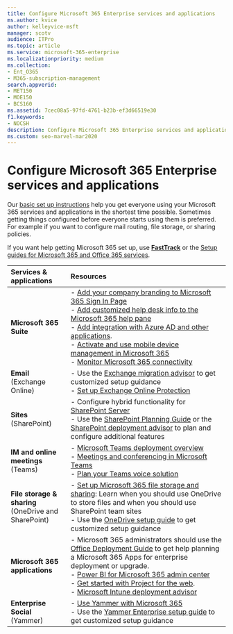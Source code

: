 ```yaml
---
title: Configure Microsoft 365 Enterprise services and applications
ms.author: kvice
author: kelleyvice-msft
manager: scotv
audience: ITPro
ms.topic: article
ms.service: microsoft-365-enterprise
ms.localizationpriority: medium
ms.collection: 
- Ent_O365
- M365-subscription-management
search.appverid:
- MET150
- MOE150
- BCS160
ms.assetid: 7cec08a5-97fd-4761-b23b-ef3d66519e30
f1.keywords:
- NOCSH
description: Configure Microsoft 365 Enterprise services and applications, such as SharePoint, Exchange, and Microsoft Teams.
ms.custom: seo-marvel-mar2020
---
```


# Configure Microsoft 365 Enterprise services and applications

Our [basic set up instructions](../admin/setup/setup.md) help you get everyone using your Microsoft 365 services and applications in the shortest time possible. Sometimes getting things configured before everyone starts using them is preferred. For example if you want to configure mail routing, file storage, or sharing policies. 
  
If you want help getting Microsoft 365 set up, use **[FastTrack](https://www.microsoft.com/fasttrack/microsoft-365)** or the [Setup guides for Microsoft 365 and Office 365 services](setup-guides-for-microsoft-365.md).
  
|**Services & applications**|**Resources**|
|:-----|:-----|
|**Microsoft 365 Suite** |- [Add your company branding to Microsoft 365 Sign In Page](https://support.office.com/article/Add-your-company-branding-to-Office-365-Sign-In-Page-a1229cdb-ce19-4da5-90c7-2b9b146aef0a) <br> - [Add customized help desk info to the Microsoft 365 help pane](https://support.office.com/article/Add-customized-help-desk-info-to-the-Office-365-help-pane-9dd9b104-68f7-4d49-9a30-82561c7d79a3) <br> - [Add integration with Azure AD and other applications](https://support.office.com/article/Integrated-Apps-and-Azure-AD-for-Office-365-administrators-cb2250e3-451e-416f-bf4e-363549652c2a).  <br> - [Activate and use mobile device management in Microsoft 365](https://support.office.microsoft.com/article/Manage-mobile-devices-in-Office-365-dd892318-bc44-4eb1-af00-9db5430be3cd) <br> - [Monitor Microsoft 365 connectivity](monitor-connectivity.md) |
|**Email** <br> (Exchange Online) | - Use the [Exchange migration advisor](https://aka.ms/office365setup) to get customized setup guidance  <br> - [Set up Exchange Online Protection](/exchange/standalone-eop/set-up-your-eop-service) |
|**Sites** <br> (SharePoint) | - Configure hybrid functionality for [SharePoint Server](/SharePoint/hybrid/hybrid) <br> - Use the [SharePoint Planning Guide](https://support.office.com/article/SharePoint-Online-Planning-Guide-for-Office-365-for-business-d5089cdf-3fd2-4230-acbd-20ecda2f9bb8) or the [SharePoint deployment advisor](https://aka.ms/spoguidance) to plan and configure additional features|
|**IM and online meetings** <br> (Teams) | - [Microsoft Teams deployment overview](/microsoftteams/deploy-overview)<br> - [Meetings and conferencing in Microsoft Teams](/microsoftteams/deploy-meetings-microsoft-teams-landing-page) <br> - [Plan your Teams voice solution](/microsoftteams/cloud-voice-landing-page) |
| **File storage & sharing** <br> (OneDrive and SharePoint) | - [Set up Microsoft 365 file storage and sharing](https://support.office.com/article/7aa9cdc8-2245-4218-81ee-86fa7c35f1de#BKMK_WhatDif): Learn when you should use OneDrive to store files and when you should use SharePoint team sites <br> - Use the [OneDrive setup guide](https://aka.ms/OD4Bguidance) to get customized setup guidance |
|**Microsoft 365 applications** | - Microsoft 365 administrators should use the [Office Deployment Guide](/deployoffice) to get help planning a Microsoft 365 Apps for enterprise deployment or upgrade.  <br> - [Power BI for Microsoft 365 admin center](https://support.office.com/article/Power-BI-for-Office-365-Admin-Center-Help-5e391ecb-500c-47a3-bd0f-a6173b541044) <br> - [Get started with Project for the web](/project-for-the-web/projectforweb-admin-home).  <br> - [Microsoft Intune deployment advisor](/mem/intune/) |
|**Enterprise Social** <br> (Yammer) | - [Use Yammer with Microsoft 365](https://support.office.com/article/Plan-for-Yammer-integration-with-Office-365-4086681f-6de1-4d39-aa72-752b2af1cbd7)  <br> - Use the [Yammer Enterprise setup guide](https://aka.ms/yammerdeploy) to get customized setup guidance |
